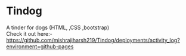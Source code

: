 # Tindog
A tinder for dogs (HTML, ,CSS ,bootstrap)                                                                                                                                           
Check it out here:-                                                                                                                                                                 
https://github.com/mishrajiharsh219/Tindog/deployments/activity_log?environment=github-pages
